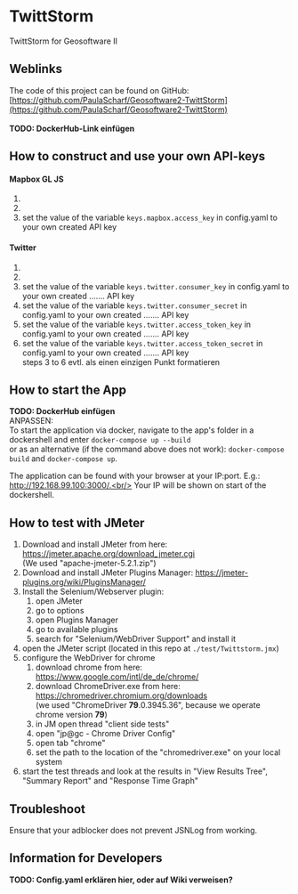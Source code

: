 # TwittStorm
TwittStorm for Geosoftware II
## Weblinks
The code of this project can be found on GitHub: [https://github.com/PaulaScharf/Geosoftware2-TwittStorm](https://github.com/PaulaScharf/Geosoftware2-TwittStorm)<br>
<br>
<b>TODO: DockerHub-Link einfügen</b>
## How to construct and use your own API-keys
#### Mapbox GL JS
1.
2.
3. set the value of the variable ``keys.mapbox.access_key`` in config.yaml to your own created API key

#### Twitter
1.
2.
3. set the value of the variable ``keys.twitter.consumer_key`` in config.yaml to your own created ....... API key
4. set the value of the variable ``keys.twitter.consumer_secret`` in config.yaml to your own created ....... API key
5. set the value of the variable ``keys.twitter.access_token_key`` in config.yaml to your own created ....... API key
6. set the value of the variable ``keys.twitter.access_token_secret`` in config.yaml to your own created ....... API key
<br> steps 3 to 6 evtl. als einen einzigen Punkt formatieren

## How to start the App
<b>TODO: DockerHub einfügen</b><br>
ANPASSEN:<br>
To start the application via docker, navigate to the app's folder in a dockershell and enter
`docker-compose up --build`<br/>
or as an alternative (if the command above does not work): `docker-compose build` and `docker-compose up`.<br/>

The application can be found with your browser at your IP:port. E.g.: http://192.168.99.100:3000/.<br/>
Your IP will be shown on start of the dockershell.<br/>  

## How to test with JMeter
1. Download and install JMeter from here: https://jmeter.apache.org/download_jmeter.cgi  
(We used "apache-jmeter-5.2.1.zip")  
2. Download and install JMeter Plugins Manager: https://jmeter-plugins.org/wiki/PluginsManager/
3. Install the Selenium/Webserver plugin:  
    1. open JMeter
    2. go to options
    3. open Plugins Manager
    4. go to available plugins
    5. search for "Selenium/WebDriver Support" and install it
4. open the JMeter script (located in this repo at ```./test/Twittstorm.jmx```)
5. configure the WebDriver for chrome
    1. download chrome from here: https://www.google.com/intl/de_de/chrome/
    2. download ChromeDriver.exe from here: https://chromedriver.chromium.org/downloads  
    (we used "ChromeDriver **79**.0.3945.36", because we operate chrome version **79**)
    3. in JM open thread "client side tests"
    4. open "jp@gc - Chrome Driver Config"
    5. open tab "chrome"
    6. set the path to the location of the "chromedriver.exe" on your local system
6. start the test threads and look at the results in "View Results Tree", "Summary Report" and "Response Time Graph"

## Troubleshoot
Ensure that your adblocker does not prevent JSNLog from working.

## Information for Developers
<b>TODO: Config.yaml erklären hier, oder auf Wiki verweisen?</b><br>
